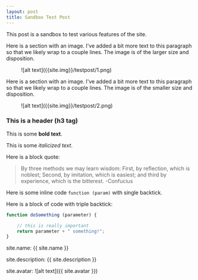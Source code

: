 ```yaml
---
layout: post
title: Sandbox Test Post
---
```


This post is a sandbox to test various features of the site.


Here is a section with an image. I've added a bit more text to this paragraph so that we likely wrap to a couple lines. The image is of the larger size and disposition.
<figure>![alt text]({{site.img}}/testpost/1.png)</figure>

Here is a section with an image. I've added a bit more text to this paragraph so that we likely wrap to a couple lines. The image is of the smaller size and disposition.
<figure>![alt text]({{site.img}}/testpost/2.png)</figure>

### This is a header (h3 tag)

This is some **bold text**.

This is some *italicized text*.

Here is a block quote:

> By three methods we may learn wisdom: First, by reflection, which is noblest; Second, by imitation, which is easiest; and third by experience, which is the bitterest. -Confucius

Here is some inline code `function (param)` with single backtick.

Here is a block of code with triple backtick:

```javascript
function doSomething (parameter) {

	// this is really important
	return parameter + " something!";
}
```

site.name: {{ site.name }}

site.description: {{ site.description }}

site.avatar: ![alt text]({{ site.avatar }})
